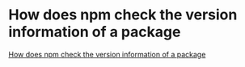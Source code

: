 # How does npm check the version information of a package
[How does npm check the version information of a package](https://aiwithcloud.com/2022/09/19/how_does_npm_check_the_version_information_of_a_package/)